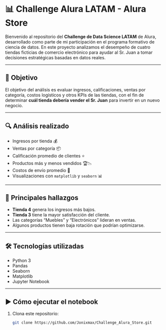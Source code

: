 # 📊 Challenge Alura LATAM - Alura Store

Bienvenido al repositorio del **Challenge de Data Science LATAM** de Alura, desarrollado como parte de mi participación en el programa formativo de ciencia de datos. En este proyecto analizamos el desempeño de cuatro tiendas ficticias de comercio electrónico para ayudar al Sr. Juan a tomar decisiones estratégicas basadas en datos reales.

---

## 🧠 Objetivo

El objetivo del análisis es evaluar ingresos, calificaciones, ventas por categoría, costos logísticos y otros KPIs de las tiendas, con el fin de determinar **cuál tienda debería vender el Sr. Juan** para invertir en un nuevo negocio.

---

## 🔍 Análisis realizado

- Ingresos por tienda 💰  
- Ventas por categoría 📦  
- Calificación promedio de clientes ⭐  
- Productos más y menos vendidos 🏆📉  
- Costos de envío promedio 🚚  
- Visualizaciones con `matplotlib` y `seaborn` 📊  

---

## 🧾 Principales hallazgos

- **Tienda 4** genera los ingresos más bajos.
- **Tienda 3** tiene la mayor satisfacción del cliente.
- Las categorías “Muebles” y “Electrónicos” lideran en ventas.
- Algunos productos tienen baja rotación que podrían optimizarse.

---

## 🛠️ Tecnologías utilizadas

- Python 3  
- Pandas  
- Seaborn  
- Matplotlib  
- Jupyter Notebook  

---

## ▶️ Cómo ejecutar el notebook

1. Clona este repositorio:  
   ```bash
   git clone https://github.com/Jonixmax/Challenge_Alura_Store.git


